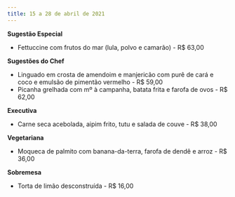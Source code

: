 ```yaml
---
title: 15 a 28 de abril de 2021
---
```

**Sugestão Especial** 

* Fettuccine com frutos do mar (lula, polvo e camarão) - R$ 63,00

**Sugestões do Chef**

* Linguado em crosta de amendoim e manjericão com purê de cará e coco e emulsão de pimentão vermelho - R$ 59,00
* Picanha grelhada com mº à campanha, batata frita e farofa de ovos - R$ 62,00

**Executiva**

* Carne seca acebolada, aipim frito, tutu e salada de couve - R$ 38,00

**Vegetariana**

* Moqueca de palmito com banana-da-terra, farofa de dendê e arroz - R$ 36,00

**Sobremesa**

* Torta de limão desconstruída - R$ 16,00